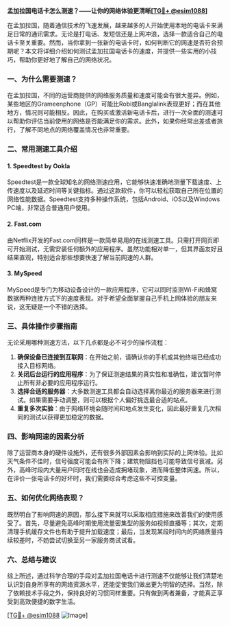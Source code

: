 **孟加拉国电话卡怎么测速？——让你的网络体验更清晰[[TG💪+ @esim1088](https://t.me/s/esim1088)]**

在孟加拉国，随着通信技术的飞速发展，越来越多的人开始使用本地的电话卡来满足日常的通讯需求。无论是打电话、发短信还是上网冲浪，选择一款适合自己的电话卡至关重要。然而，当你拿到一张新的电话卡时，如何判断它的网速是否符合预期呢？本文将详细介绍如何测试孟加拉国电话卡的速度，并提供一些实用的小技巧，帮助你更好地了解自己的网络状况。

### 一、为什么需要测速？

在孟加拉国，不同的运营商提供的网络服务质量和速度可能会有很大差异。例如，某些地区的Grameenphone（GP）可能比Robi或Banglalink表现更好；而在其他地方，情况则可能相反。因此，在购买或激活新电话卡后，进行一次全面的测速可以帮助你评估当前使用的网络是否能满足你的需求。此外，如果你经常出差或者旅行，了解不同地点的网络覆盖情况也非常重要。

### 二、常用测速工具介绍

#### 1. Speedtest by Ookla
Speedtest是一款全球知名的网络测速应用，它能够快速准确地测量下载速度、上传速度以及延迟时间等关键指标。通过这款软件，你可以轻松获取自己所在位置的网络性能数据。Speedtest支持多种操作系统，包括Android、iOS以及Windows PC端，非常适合普通用户使用。

#### 2. Fast.com
由Netflix开发的Fast.com同样是一款简单易用的在线测速工具。只需打开网页即可开始测试，无需安装任何额外的应用程序。虽然功能相对单一，但其界面友好且结果直观，特别适合那些想要快速了解当前网速的人群。

#### 3. MySpeed
MySpeed是专门为移动设备设计的一款应用程序，它可以同时监测Wi-Fi和蜂窝数据两种连接方式下的速度表现。对于希望全面掌握自己手机上网体验的朋友来说，这无疑是一个不错的选择。

### 三、具体操作步骤指南

无论采用哪种测速方法，以下几点都是必不可少的操作流程：

1. **确保设备已连接到互联网**：在开始之前，请确认你的手机或其他终端已经成功接入目标网络。
2. **关闭后台运行的应用程序**：为了保证测速结果的真实性和准确性，建议暂时停止所有非必要的应用程序运行。
3. **选择合适的服务器**：大多数测速工具都会自动选择离你最近的服务器来进行测试。如果需要手动调整，则可以根据个人偏好挑选最合适的站点。
4. **重复多次实验**：由于网络环境会随时间和地点发生变化，因此最好重复几次相同的测试以获得更加稳定的数据。

### 四、影响网速的因素分析

除了运营商本身的硬件设施外，还有很多外部因素会影响到实际的上网体验。比如天气条件不佳时，信号强度可能会有所下降；建筑物阻挡也可能导致信号衰减。另外，高峰时段内大量用户同时在线也会造成拥堵现象，进而降低整体网速。所以，在评价一张电话卡的好坏时，我们需要综合考虑这些不可控变量。

### 五、如何优化网络表现？

既然明白了影响网速的原因，那么接下来就可以采取相应措施来改善我们的使用感受了。首先，尽量避免高峰时期使用流量密集型的服务如视频直播等；其次，定期清理手机缓存文件也有助于提升加载速度；最后，当发现某段时间内的网络质量持续较差时，不妨尝试切换至另一家服务商试试看。

### 六、总结与建议

综上所述，通过科学合理的手段对孟加拉国电话卡进行测速不仅能够让我们清楚地认识到自身所享有的网络资源水平，还能促使我们做出更为明智的选择。当然，除了依赖技术手段之外，保持良好的习惯同样重要。只有做到两者兼备，才能真正享受到高效便捷的数字生活。

[[TG💪+ @esim1088](https://t.me/s/esim1088) ![Image](https://i.postimg.cc/4NQfJmqS/Snipaste-2025-05-13-00-14-12.png)]